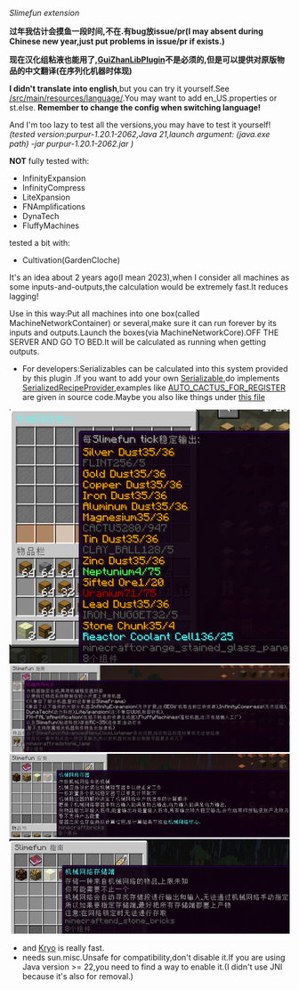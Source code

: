 *Slimefun extension*

**过年我估计会摸鱼一段时间,不在.有bug放issue/pr(I may absent during Chinese new year,just put problems in issue/pr if exists.)**

**现在汉化组粘液也能用了,[GuiZhanLibPlugin](https://github.com/ybw0014/GuizhanLibPlugin)不是必须的,但是可以提供对原版物品的中文翻译(在序列化机器时体现)**

**I didn't translate into english**,but you can try it yourself.See [/src/main/resources/language/](/src/main/resources/language).You may want to add en_US.properties or st.else.
**Remember to change the config when switching language!**

And I'm too lazy to test all the versions,you may have to test it yourself!
*(tested version:purpur-1.20.1-2062,Java 21,launch argument: (java.exe path) -jar purpur-1.20.1-2062.jar )*

**NOT** fully tested with:
* InfinityExpansion
* InfinityCompress
* LiteXpansion
* FNAmplifications
* DynaTech
* FluffyMachines

tested a bit with:
* Cultivation(GardenCloche)

It's an idea about 2 years ago(I mean 2023),when I consider all machines as some inputs-and-outputs,the calculation would be extremely fast.It reduces lagging!

Use in this way:Put all machines into one box(called MachineNetworkContainer) or several,make sure it can run forever by its inputs and outputs.Launch the boxes(via MachineNetworkCore).OFF THE SERVER AND GO TO BED.It will be calculated as running when getting outputs.

* For developers:Serializables can be calculated into this system provided by this plugin .If you want to add your own [Serializable](/src/main/java/io/github/ignorelicensescn/minimizefactory/items/serializable/SerializeOnly.java#L3),do implements [SerializedRecipeProvider](src/main/java/io/github/ignorelicensescn/minimizefactory/utils/recipesupport/SerializedRecipeProvider.java),examples like [AUTO_CACTUS_FOR_REGISTER](/src/main/java/io/github/ignorelicensescn/minimizefactory/items/Registers.java#L203) are given in source code.Maybe you also like things under [this file](/src/main/java/io/github/ignorelicensescn/minimizefactory/utils/compatibilities/InfinityExpansion/InfinityExpansionSerializedMachineRecipes.java)

![img-reactor-based-factory](/images/example-nuclear-reactor-and-ores.png)
![img example](/images/machine-serializer.png)
![img example](/images/machine-network-container.png)
![img example](/images/machine-network-storage.png)



* and [Kryo](https://github.com/EsotericSoftware/kryo) is really fast.
* needs sun.misc.Unsafe for compatibility,don't disable it.If you are using Java version >= 22,you need to find a way to enable it.(I didn't use JNI because it's also for removal.)